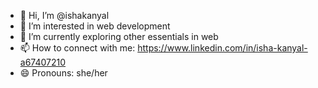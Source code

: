 - 👋 Hi, I’m @ishakanyal
- 👀 I’m interested in web development 
- 🌱 I’m currently exploring other essentials in web
- 📫 How to connect with me: https://www.linkedin.com/in/isha-kanyal-a67407210
- 😄 Pronouns: she/her

<!---
ishakanyal/ishakanyal is a ✨ special ✨ repository because its `README.md` (this file) appears on your GitHub profile.
You can click the Preview link to take a look at your changes.
--->
